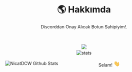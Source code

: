 
<div align="center">
  <h1>🌎 Hakkımda</h1>
  <p>Discorddan Onay Alıcak Botun Sahipiyim!.</p>
  <br>
  <br>
  <img src="https://github-readme-stats.vercel.app/api?username=Nicat-dcw&show_icons=true&theme=gruvbox&hide_border=true" width="%100" height="150px">
  <br>
  <img src="https://github-readme-stats.vercel.app/api/top-langs/?username=Nicat-dcw&layout=compact&theme=gruvbox&hide_border=true&layout=compact" width="%100" height="100px" alt="stats" />
  <br><br>
Selam!   <img src="https://raw.githubusercontent.com/ABSphreak/ABSphreak/master/gifs/Hi.gif" width="20px"></h2>



<img align="left" alt="NicatDCW Github Stats" src="https://github-readme-stats.vercel.app/api?username=nicat-dcw&show_icons=true&theme=radical&count_private=true" />

<img align="center" href="https://lanyard-profile-readme.vercel.app/api/852853360612605952">
                            </img>
<img align="center" href="https://discord.com/users/852853360612605952"></img>
</div>
